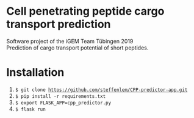 # Cell penetrating peptide cargo transport prediction

Software project of the iGEM Team Tübingen 2019    
Prediction of cargo transport potential of short peptides.

Installation
=====
1. <code>$ git clone https://github.com/steffenlem/CPP-predictor-app.git</code>
2. <code>$ pip install -r requirements.txt</code>
3. <code>$ export FLASK_APP=cpp_predictor.py</code>
3. <code>$ flask run</code>
